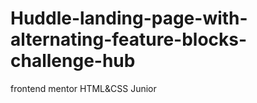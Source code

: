 # Huddle-landing-page-with-alternating-feature-blocks-challenge-hub
frontend mentor HTML&amp;CSS Junior
